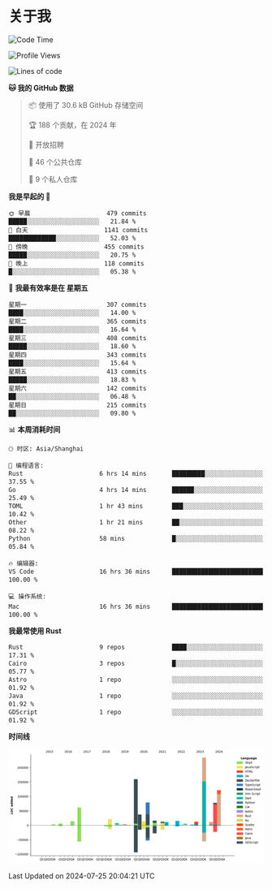 # 关于我

<!--START_SECTION:waka-->
![Code Time](http://img.shields.io/badge/Code%20Time-2%2C971%20hrs%2058%20mins-blue)

![Profile Views](http://img.shields.io/badge/%E4%B8%AA%E4%BA%BA%E8%B5%84%E6%96%99%E8%A7%82%E7%9C%8B%E6%AC%A1%E6%95%B0-0-blue)

![Lines of code](https://img.shields.io/badge/%E4%BB%8E%E3%80%8CHello%20World%E3%80%8D%E8%B5%B7%E6%88%91%E5%B7%B2%E7%BB%8F%E5%86%99%E4%BA%86-927.6%20thousand%20%E8%A1%8C%E4%BB%A3%E7%A0%81-blue)

**🐱 我的 GitHub 数据** 

> 📦  使用了 30.6 kB GitHub 存储空间 
 > 
> 🏆 188 个贡献，在 2024 年
 > 
> 💼 开放招聘
 > 
> 📜 46 个公共仓库 
 > 
> 🔑 9 个私人仓库 
 > 
**我是早起的 🐤** 

```text
🌞 早晨                     479 commits         █████░░░░░░░░░░░░░░░░░░░░   21.84 % 
🌆 白天                     1141 commits        █████████████░░░░░░░░░░░░   52.03 % 
🌃 傍晚                     455 commits         █████░░░░░░░░░░░░░░░░░░░░   20.75 % 
🌙 晚上                     118 commits         █░░░░░░░░░░░░░░░░░░░░░░░░   05.38 % 
```
📅 **我最有效率是在 星期五** 

```text
星期一                      307 commits         ████░░░░░░░░░░░░░░░░░░░░░   14.00 % 
星期二                      365 commits         ████░░░░░░░░░░░░░░░░░░░░░   16.64 % 
星期三                      408 commits         █████░░░░░░░░░░░░░░░░░░░░   18.60 % 
星期四                      343 commits         ████░░░░░░░░░░░░░░░░░░░░░   15.64 % 
星期五                      413 commits         █████░░░░░░░░░░░░░░░░░░░░   18.83 % 
星期六                      142 commits         ██░░░░░░░░░░░░░░░░░░░░░░░   06.48 % 
星期日                      215 commits         ██░░░░░░░░░░░░░░░░░░░░░░░   09.80 % 
```


📊 **本周消耗时间** 

```text
🕑︎ 时区: Asia/Shanghai

💬 编程语言: 
Rust                     6 hrs 14 mins       █████████░░░░░░░░░░░░░░░░   37.55 % 
Go                       4 hrs 14 mins       ██████░░░░░░░░░░░░░░░░░░░   25.49 % 
TOML                     1 hr 43 mins        ███░░░░░░░░░░░░░░░░░░░░░░   10.42 % 
Other                    1 hr 21 mins        ██░░░░░░░░░░░░░░░░░░░░░░░   08.22 % 
Python                   58 mins             █░░░░░░░░░░░░░░░░░░░░░░░░   05.84 % 

🔥 编辑器: 
VS Code                  16 hrs 36 mins      █████████████████████████   100.00 % 

💻 操作系统: 
Mac                      16 hrs 36 mins      █████████████████████████   100.00 % 
```

**我最常使用 Rust** 

```text
Rust                     9 repos             ████░░░░░░░░░░░░░░░░░░░░░   17.31 % 
Cairo                    3 repos             █░░░░░░░░░░░░░░░░░░░░░░░░   05.77 % 
Astro                    1 repo              ░░░░░░░░░░░░░░░░░░░░░░░░░   01.92 % 
Java                     1 repo              ░░░░░░░░░░░░░░░░░░░░░░░░░   01.92 % 
GDScript                 1 repo              ░░░░░░░░░░░░░░░░░░░░░░░░░   01.92 % 
```



**时间线**

![Lines of Code chart](https://raw.githubusercontent.com/catusax/catusax/master/assets/bar_graph.png)


 Last Updated on 2024-07-25 20:04:21 UTC
<!--END_SECTION:waka-->
